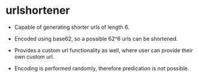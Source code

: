 # urlshortener

- Capable of generating shorter urls of length 6.

- Encoded using base62, so a possible 62^6 urls can be shortened.

- Provides a custom url functionality as well, where user can provide their own custom url.

- Encoding is performed randomly, therefore predication is not possible.
